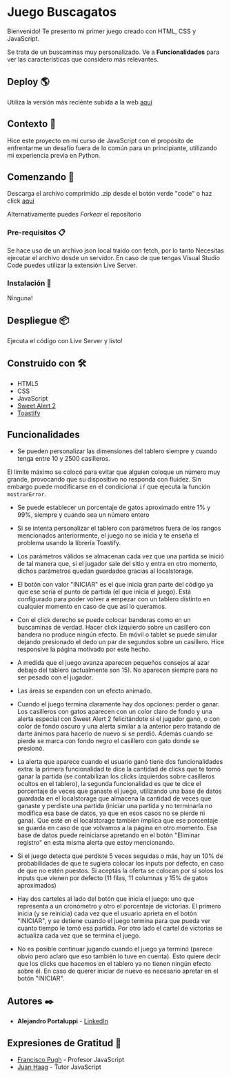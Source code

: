 # Juego Buscagatos

Bienvenido! Te presento mi primer juego creado con HTML, CSS y JavaScript.

Se trata de un buscaminas muy personalizado. Ve a **Funcionalidades** para ver las características que considero más relevantes.

## Deploy 🌎

Utiliza la versión más reciénte subida a la web [aquí](https://buscagatos.netlify.app/)

## Contexto 📌

Hice este proyecto en mi curso de JavaScript con el propósito de enfrentarme un desafío fuera de lo común para un principiante, utilizando mi experiencia previa en Python.

## Comenzando 🚀

Descarga el archivo comprimido .zip desde el botón verde "code" o haz click [aquí](https://github.com/Ale6100/Buscagatos-juego-JS/archive/refs/heads/main.zip)

Alternativamente puedes _Forkear_ el repositorio

### Pre-requisitos 📋

Se hace uso de un archivo json local traido con fetch, por lo tanto Necesitas ejecutar el archivo desde un servidor. En caso de que tengas Visual Studio Code puedes utilizar la extensión Live Server.

### Instalación 🔧

Ninguna!

## Despliegue 📦

Ejecuta el código con Live Server y listo!

## Construido con 🛠️

* HTML5
* CSS
* JavaScript
* [Sweet Alert 2](https://sweetalert2.github.io/)
* [Toastify](https://apvarun.github.io/toastify-js/)

## Funcionalidades

* Se pueden personalizar las dimensiones del tablero siempre y cuando tenga entre 10 y 2500 casilleros.

El límite máximo se colocó para evitar que alguien coloque un número muy grande, provocando que su dispositivo no responda con fluidez. Sin embargo puede modificarse en el condicional ```if``` que ejecuta la función ```mostrarError```.

* Se puede establecer un porcentaje de gatos aproximado entre 1% y 99%, siempre y cuando sea un número entero

* Si se intenta personalizar el tablero con parámetros fuera de los rangos mencionados anteriormente, el juego no se inicia y te enseña el problema usando la librería Toastify.

* Los parámetros válidos se almacenan cada vez que una partida se inició de tal manera que, si el jugador sale del sitio y entra en otro momento, dichos parámetros quedan guardados gracias al localstorage.

* El botón con valor "INICIAR" es el que inicia gran parte del código ya que ese sería el punto de partida (el que inicia el juego). Está configurado para poder volver a empezar con un tablero distinto en cualquier momento en caso de que así lo queramos.

* Con el click derecho se puede colocar banderas como en un buscaminas de verdad. Hacer click izquierdo sobre un casillero con bandera no produce ningún efecto. En móvil o tablet se puede simular dejando presionado el dedo un par de segundos sobre un casillero. Hice responsive la página motivado por este hecho.

* A medida que el juego avanza aparecen pequeños consejos al azar debajo del tablero (actualmente son 15). No aparecen siempre para no ser pesado con el jugador.

* Las áreas se expanden con un efecto animado.

* Cuando el juego termina claramente hay dos opciones: perder o ganar. Los casilleros con gatos aparecen con un color claro de fondo y una alerta especial con Sweet Alert 2 felicitándote si el jugador ganó, o con color de fondo oscuro y una alerta similar a la anterior pero tratando de darte ánimos para hacerlo de nuevo si se perdió. Además cuando se pierde se marca con fondo negro el casillero con gato donde se presionó.

* La alerta que aparece cuando el usuario ganó tiene dos funcionalidades extra: la primera funcionalidad te dice la cantidad de clicks que te tomó ganar la partida (se contabilizan los clicks izquierdos sobre casilleros ocultos en el tablero), la segunda funcionalidad es que te dice el porcentaje de veces que ganaste el juego, utilizando una base de datos guardada en el localstorage que almacena la cantidad de veces que ganaste y perdiste una partida (iniciar una partida y no terminarla no modifica esa base de datos, ya que en esos casos no se pierde ni gana). Que esté en el localstorage también implica que ese porcentaje se guarda en caso de que volvamos a la página en otro momento. Esa base de datos puede reiniciarse apretando en el botón "Eliminar registro" en esta misma alerta que estoy mencionando.

* Si el juego detecta que perdiste 5 veces seguidas o más, hay un 10% de probabilidades de que te sugiera colocar los inputs por defecto, en caso de que no estén puestos. Si aceptás la oferta se colocan por sí solos los inputs que vienen por defecto (11 filas, 11 columnas y 15% de gatos aproximados)

* Hay dos carteles al lado del botón que inicia el juego: uno que representa a un cronómetro y otro el porcentaje de victorias. El primero inicia (y se reinicia) cada vez que el usuario aprieta en el botón "INICIAR", y se detiene cuando el juego termina para que pueda ver cuanto tiempo le tomó esa partida. Por otro lado el cartel de victorias se actualiza cada vez que se termina el juego.

* No es posible continuar jugando cuando el juego ya terminó (parece obvio pero aclaro que eso también lo tuve en cuenta). Esto quiere decir que los clicks que hacemos en el tablero ya no tienen ningún efecto sobre él. En caso de querer iniciar de nuevo es necesario apretar en el botón "INICIAR".

## Autores ✒️

* **Alejandro Portaluppi** - [LinkedIn](https://www.linkedin.com/in/alejandro-portaluppi/)

## Expresiones de Gratitud 🎁

* [Francisco Pugh](https://www.linkedin.com/in/francisco-pugh/) - Profesor JavaScript
* [Juan Haag](https://www.linkedin.com/in/juan-haag-2054aa1b4/) - Tutor JavaScript
